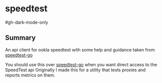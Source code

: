 # speedtest 
#gh-dark-mode-only

## Summary 

An api client for ookla speedtest with some help and guidance taken from [speedtest-go](https://github.com/showwin/speedtest-go/) 

You should use this over [speedtest-go](https://github.com/showwin/speedtest-go/) when you want direct access to the SpeedTest api 
Originally I made this for a utility that tests proxies and reports metrics on them. 





